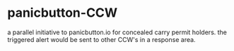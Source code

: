 # panicbutton-CCW
a parallel initiative to panicbutton.io for concealed carry permit holders. the triggered alert would be sent to other CCW's in a response area.
